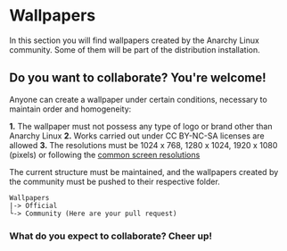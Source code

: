 # Wallpapers
In this section you will find wallpapers created by the Anarchy Linux community. Some of them will be part of the distribution installation.

## Do you want to collaborate? You're welcome!
Anyone can create a wallpaper under certain conditions, necessary to maintain order and homogeneity:

 **1.** The wallpaper must not possess any type of logo or brand other than Anarchy Linux
 **2.**  Works carried out under CC BY-NC-SA licenses are allowed
 **3.** The resolutions must be 1024 x 768, 1280 x 1024, 1920 x 1080 (pixels) or following the [common screen resolutions](https://en.wikipedia.org/wiki/Display_resolution#Common_display_resolutions)
 
 The current structure must be maintained, and the wallpapers created by the community must be pushed to their respective folder.
 
 ```
 Wallpapers
 |-> Official
 └-> Community (Here are your pull request)
 ```

### What do you expect to collaborate? Cheer up!
